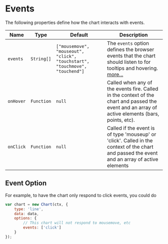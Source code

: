 # Events
The following properties define how the chart interacts with events.

| Name | Type | Default | Description
| ---- | ---- | ------- | -----------
| `events` | `String[]` | `["mousemove", "mouseout", "click", "touchstart", "touchmove", "touchend"]` | The `events` option defines the browser events that the chart should listen to for tooltips and hovering. [more...](#event-option)
| `onHover` | `Function` | `null` | Called when any of the events fire. Called in the context of the chart and passed the event and an array of active elements (bars, points, etc).
| `onClick` | `Function` | `null` | Called if the event is of type 'mouseup' or 'click'. Called in the context of the chart and passed the event and an array of active elements

## Event Option
For example, to have the chart only respond to click events, you could do
```javascript
var chart = new Chart(ctx, {
    type: 'line',
    data: data,
    options: {
        // This chart will not respond to mousemove, etc
        events: ['click']
    }
});
```
